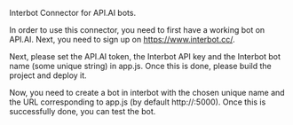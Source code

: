 Interbot Connector for API.AI bots.

In order to use this connector, you need to first have a working bot on API.AI. Next, you need to sign up on https://www.interbot.cc/.

Next, please set the API.AI token, the Interbot API key and the Interbot bot name (some unique string) in app.js. Once this is done, please build the project and deploy it.

Now, you need to create a bot in interbot with the chosen unique name and the URL corresponding to app.js (by default http://<ip-address>:5000). Once this is successfully done, you can test the bot.

